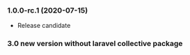 ### 1.0.0-rc.1 (2020-07-15)

  * Release candidate

### 3.0 new version without laravel collective package
